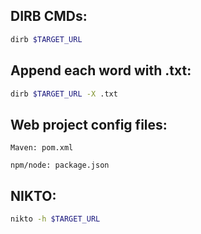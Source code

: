 DIRB CMDs:
---
```bash
dirb $TARGET_URL
```

Append each word with .txt:
---
```bash
dirb $TARGET_URL -X .txt
```

Web project config files:
---
```
Maven: pom.xml
```

```
npm/node: package.json
```

NIKTO:
---
```bash
nikto -h $TARGET_URL
```
